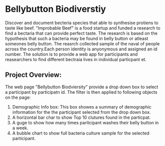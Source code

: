 # Bellybutton Biodiverstiy
Discover and document becteria species that able to synthesise protiens to taste like beef.
"Improbable Beef" is a food startup and funded a research to find a bectaria that can provide perfect taste.
The research is based on the hypothesis that such a  bacteria may be found in belly button or atleast someones belly button.
The reasrch collected sample of  the naval of people across the country.Each person identity is anyonymous and assigned an id number.
The solution is to provide a web app for participants and reasearchers to find different bectraia lives in individual particpant et.

## Project Overview:
The web page "Bellybutton Biodviersity" provide a drop down box to select a participant by participatn id.
The filter is then applied to following objects on the page:
1. Demographic Info box: This box showes a summary of demographic information for the the participant selected from the drop down box.
2. A horizontal bar char to show Top 10 clutures found in the particpat.
3. A guge to show how many times paritcipant washes their belly button in a week.
4. A bubble chart to show full bacteria culture sample for the selected participant.

